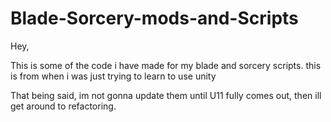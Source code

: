 # Blade-Sorcery-mods-and-Scripts

Hey, 

This is some of the code i have made for my blade and sorcery scripts. this is from when i was just trying to learn to use unity

That being said, im not gonna update them until U11 fully comes out, then ill get around to refactoring.
